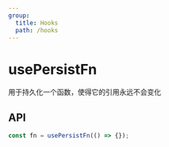 ```yaml
---
group:
  title: Hooks
  path: /hooks
---
```


# usePersistFn

用于持久化一个函数，使得它的引用永远不会变化

## API

```javascript
const fn = usePersistFn(() => {});
```
